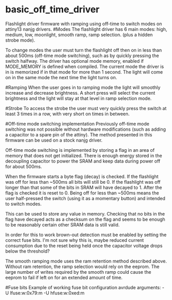 # basic_off_time_driver
Flashlight driver firmware with ramping using off-time to 
switch modes on attiny13 nanjg drivers.
#Modes
The flashlight driver has 6 main modes: 
high, medium, low, moonlight, smooth ramp, ramp selection. (plus a hidden strobe mode).

To change modes the user must turn the flashlight off then on in less 
than about 500ms (off-time mode switching), such as by quickly pressing
the switch halfway.
The driver has optional mode memory, enabled if MODE_MEMORY is defined
when compiled. The current mode the driver is in is memorized if in that mode for more than 1 second. The light will come on in the same mode the next time the light turns on. 

#Ramping
When the user goes in to ramping mode the light will smoothly increase 
and decrease brightness. A short press will select the current brightness
and the light will stay at that level in ramp selection mode.

#Strobe
To access the strobe the user must very quickly press the switch at least
3 times in a row, with very short on times in between. 

#Off-time mode switching implementation
Previously off-time mode switching was not possible without hardware
modifications (such as adding a capacitor to a spare pin of the 
attiny). The method presented in this firmware can be used on a stock 
nanjg driver.

Off-time mode switching is implemented by storing a flag in an area of 
memory that does not get initialized. There is enough energy stored in 
the decoupling capacitor to power the SRAM and keep data during power 
off for about 500ms.

When the firmware starts a byte flag (decay) is checked. If the flashlight
was off for less than ~500ms all bits will still be 0. If the
flashlight was off longer than that some of the bits in SRAM will
have decayed to 1. After the flag is checked it is reset to 0.
Being off for less than ~500ms means the user half-pressed the
switch (using it as a momentary button) and intended to switch modes.

This can be used to store any value in memory. Checking that no
bits in the flag have decayed acts as a checksum on the flag and seems 
to be enough to be reasonably certain other SRAM data is still valid.

In order for this to work brown-out detection must be enabled by
setting the correct fuse bits. I'm not sure why this is, maybe
reduced current consumption due to the reset being held once the
capacitor voltage drops below the threshold?

The smooth ramping mode uses the ram retention method described above.
Without ram retention, the ramp selection would rely on the eeprom. The
large number of writes required by the smooth ramp could cause the 
eeprom to fail if left on for an extended amount of time.

#Fuse bits
Example of working fuse bit configuration avrdude arguments:
-U lfuse:w:0x79:m -U hfuse:w:0xed:m 
